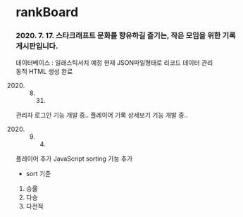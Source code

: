 # rankBoard
 
### 2020. 7. 17. 스타크래프트 문화를 향유하길 즐기는, 작은 모임을 위한 기록 게시판입니다. 

데이터베이스 : 일래스틱서치 예정
현재 JSON파일형태로 리코드 데이터 관리  
동적 HTML 생성 완료

2020. 8. 31.
관리자 로그인 기능 개발 중..
플레이어 기록 상세보기 기능 개발 중..

2020. 9. 4.
플레이어 추가
JavaScript sorting 기능 추가
- sort 기준
 1) 승률
 2) 다승
 3) 다전적
